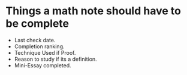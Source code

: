# Things a math note should have to be complete

- Last check date.
- Completion ranking.
- Technique Used if Proof.
- Reason to study if its a definition.
- Mini-Essay completed.